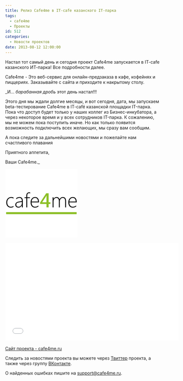 ```yaml
---
title: Релиз Cafe4me в IT-cafe казанского IT-парка
tags:
  - cafe4me
  - Проекты
id: 512
categories:
  - Новости проектов
date: 2013-08-12 12:00:00
---
```


Настал тот самый день и сегодня проект Cafe4me запускается в IT-cafe казанского ИТ-парка! Все подробности далее.
<!--more-->

Cafe4me - Это веб-сервис для онлайн-предзаказа в кафе, кофейнях и пиццериях. Заказывайте с сайта и приходите к накрытому столу.

_И… *барабанная дробь* этот день настал!!!

Этого дня мы ждали долгие месяцы, и вот сегодня, дата, мы запускаем beta-тестирование Cafe4me в IT-café казанской площадки IT-парка. Пока что доступ будет только у наших коллег из Бизнес-инкубатора, а через некоторое время и у всех сотрудников IT-парка.
К сожалению, мы не можем пока поступить иначе. Но как только появится возможность подключить всех желающих, мы сразу вам сообщим.

А пока следите за дальнейшими новостями и пожелайте нам счастливого плавания

Приятного аппетита,

Ваши Cafe4me._

[![logo_cub](/content/2013/08/logo_cub.png)](/content/2013/08/logo_cub.png)

<iframe width="560" height="315" src="//www.youtube.com/embed/t9l4_zIQcHw" frameborder="0" allowfullscreen></iframe>

[Сайт проекта - cafe4me.ru](http://cafe4me.ru)

Следить за новостями проекта вы можете через [Твиттер](https://twitter.com/cafe4me_tweet) проекта, а также через группу [ВКонтакте](https://vk.com/cafe4me).

О найденных ошибках пишите на [support@cafe4me.ru](mailto:support@cafe4me.ru).